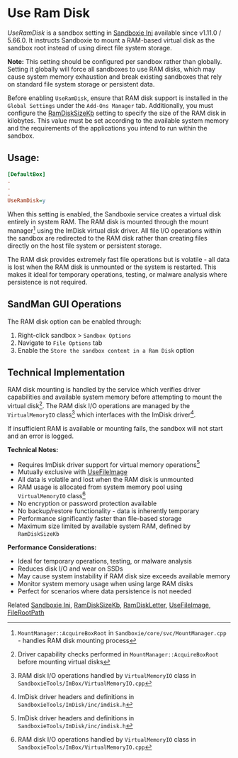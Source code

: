 # Use Ram Disk

_UseRamDisk_ is a sandbox setting in [Sandboxie Ini](SandboxieIni.md) available since v1.11.0 / 5.66.0. It instructs Sandboxie to mount a RAM-based virtual disk as the sandbox root instead of using direct file system storage.

**Note:** This setting should be configured per sandbox rather than globally. Setting it globally will force all sandboxes to use RAM disks, which may cause system memory exhaustion and break existing sandboxes that rely on standard file system storage or persistent data.

Before enabling `UseRamDisk`, ensure that RAM disk support is installed in the `Global Settings` under the `Add-Ons Manager` tab. Additionally, you must configure the [RamDiskSizeKb](RamDiskSizeKb.md) setting to specify the size of the RAM disk in kilobytes. This value must be set according to the available system memory and the requirements of the applications you intend to run within the sandbox.

## Usage:

```ini
[DefaultBox]
.
.
.
UseRamDisk=y
```

When this setting is enabled, the Sandboxie service creates a virtual disk entirely in system RAM. The RAM disk is mounted through the mount manager[^1] using the ImDisk virtual disk driver. All file I/O operations within the sandbox are redirected to the RAM disk rather than creating files directly on the host file system or persistent storage.

The RAM disk provides extremely fast file operations but is volatile - all data is lost when the RAM disk is unmounted or the system is restarted. This makes it ideal for temporary operations, testing, or malware analysis where persistence is not required.

## SandMan GUI Operations

The RAM disk option can be enabled through:

1. Right-click sandbox > `Sandbox Options`
2. Navigate to `File Options` tab
3. Enable the `Store the sandbox content in a Ram Disk` option

## Technical Implementation

RAM disk mounting is handled by the service which verifies driver capabilities and available system memory before attempting to mount the virtual disk[^2]. The RAM disk I/O operations are managed by the `VirtualMemoryIO` class[^3] which interfaces with the ImDisk driver[^4].

If insufficient RAM is available or mounting fails, the sandbox will not start and an error is logged.

**Technical Notes:**
- Requires ImDisk driver support for virtual memory operations[^4]
- Mutually exclusive with [UseFileImage](UseFileImage.md)
- All data is volatile and lost when the RAM disk is unmounted
- RAM usage is allocated from system memory pool using `VirtualMemoryIO` class[^3]
- No encryption or password protection available
- No backup/restore functionality - data is inherently temporary
- Performance significantly faster than file-based storage
- Maximum size limited by available system RAM, defined by `RamDiskSizeKb`

**Performance Considerations:**
- Ideal for temporary operations, testing, or malware analysis
- Reduces disk I/O and wear on SSDs
- May cause system instability if RAM disk size exceeds available memory
- Monitor system memory usage when using large RAM disks
- Perfect for scenarios where data persistence is not needed

[^1]: `MountManager::AcquireBoxRoot` in `Sandboxie/core/svc/MountManager.cpp` - handles RAM disk mounting process
[^2]: Driver capability checks performed in `MountManager::AcquireBoxRoot` before mounting virtual disks
[^3]: RAM disk I/O operations handled by `VirtualMemoryIO` class in `SandboxieTools/ImBox/VirtualMemoryIO.cpp`
[^4]: ImDisk driver headers and definitions in `SandboxieTools/ImDisk/inc/imdisk.h`

Related [Sandboxie Ini](SandboxieIni.md), [RamDiskSizeKb](RamDiskSizeKb.md), [RamDiskLetter](RamDiskLetter.md), [UseFileImage](UseFileImage.md), [FileRootPath](FileRootPath.md)